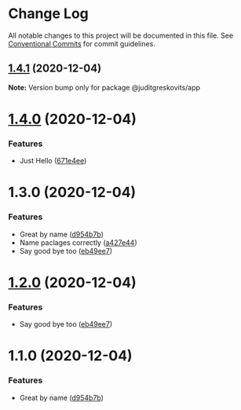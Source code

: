 # Change Log

All notable changes to this project will be documented in this file.
See [Conventional Commits](https://conventionalcommits.org) for commit guidelines.

## [1.4.1](https://github.com/juditgreskovits/Lerna/compare/@juditgreskovits/app@1.4.0...@juditgreskovits/app@1.4.1) (2020-12-04)

**Note:** Version bump only for package @juditgreskovits/app





# [1.4.0](https://github.com/juditgreskovits/Lerna/compare/@juditgreskovits/app@1.3.0...@juditgreskovits/app@1.4.0) (2020-12-04)


### Features

* Just Hello ([671e4ee](https://github.com/juditgreskovits/Lerna/commit/671e4ee1dc5ac879bb10ab8676d346f07f312ba5))





# 1.3.0 (2020-12-04)


### Features

* Great by name ([d954b7b](https://github.com/juditgreskovits/Lerna/commit/d954b7bf229b3f9e33607bb3a1787b6ef53ac1b3))
* Name paclages correctly ([a427e44](https://github.com/juditgreskovits/Lerna/commit/a427e443f776102ac340c9118d586a29d324c70b))
* Say good bye too ([eb49ee7](https://github.com/juditgreskovits/Lerna/commit/eb49ee767c29cf736569730f79bc1e57d6f18b33))





# [1.2.0](https://github.com/juditgreskovits/Lerna/compare/app@1.1.0...app@1.2.0) (2020-12-04)


### Features

* Say good bye too ([eb49ee7](https://github.com/juditgreskovits/Lerna/commit/eb49ee767c29cf736569730f79bc1e57d6f18b33))





# 1.1.0 (2020-12-04)


### Features

* Great by name ([d954b7b](https://github.com/juditgreskovits/Lerna/commit/d954b7bf229b3f9e33607bb3a1787b6ef53ac1b3))
